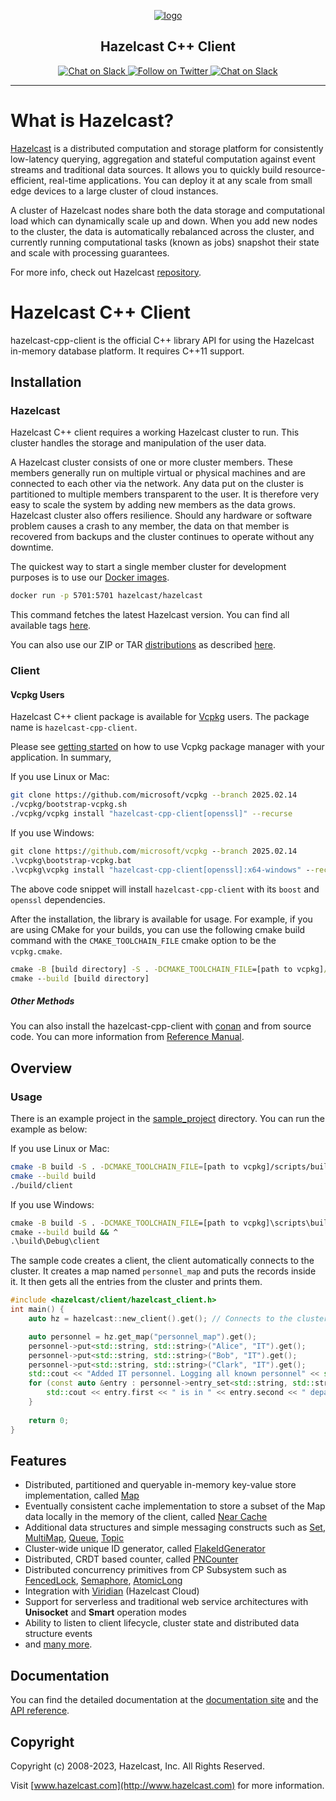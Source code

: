 <p align="center">
    <a href="https://hazelcast.com">
        <img class="center" src="https://docs.hazelcast.com/_/img/hazelcast-logo.svg" alt="logo">
    </a>
    <h2 align="center">Hazelcast C++ Client</h2>
</p>


<p align="center">
    <a href="https://hazelcastcommunity.slack.com/channels/cpp-client">
        <img src="https://img.shields.io/badge/slack-chat-green.svg" alt="Chat on Slack">
    </a>
    <a href="https://twitter.com/Hazelcast">
        <!-- markdownlint-disable-next-line MD013 -->
        <img src="https://img.shields.io/twitter/follow/Hazelcast.svg?style=flat-square&colorA=1da1f2&colorB=&label=Follow%20on%20Twitter" alt="Follow on Twitter">
    </a>
    <a href="LICENSE">
        <img src="https://img.shields.io/badge/License-Apache_2.0-blue.svg" alt="Chat on Slack">
    </a>    
</p>

---

# What is Hazelcast?

[Hazelcast](https://hazelcast.com/) is a distributed computation and storage platform for consistently low-latency querying,
aggregation and stateful computation against event streams and traditional data sources. It allows you to quickly build
resource-efficient, real-time applications. You can deploy it at any scale from small edge devices to a large cluster of
cloud instances.

A cluster of Hazelcast nodes share both the data storage and computational load which can dynamically scale up and down.
When you add new nodes to the cluster, the data is automatically rebalanced across the cluster, and currently running
computational tasks (known as jobs) snapshot their state and scale with processing guarantees.

For more info, check out Hazelcast [repository](https://github.com/hazelcast/hazelcast).


# Hazelcast C++ Client

hazelcast-cpp-client is the official C++ library API for using the Hazelcast in-memory database platform. It requires C++11 support.  


## Installation
### Hazelcast
Hazelcast C++ client requires a working Hazelcast cluster to run. This cluster handles the storage and
manipulation of the user data.

A Hazelcast cluster consists of one or more cluster members. These members generally run on multiple virtual or
physical machines and are connected to each other via the network. Any data put on the cluster is partitioned to
multiple members transparent to the user. It is therefore very easy to scale the system by adding new members as
the data grows. Hazelcast cluster also offers resilience. Should any hardware or software problem causes a crash
to any member, the data on that member is recovered from backups and the cluster continues to operate without any
downtime.

The quickest way to start a single member cluster for development purposes is to use our
[Docker images](https://hub.docker.com/r/hazelcast/hazelcast/).

```bash
docker run -p 5701:5701 hazelcast/hazelcast
```

This command fetches the latest Hazelcast version. You can find all available tags
[here](https://hub.docker.com/r/hazelcast/hazelcast/tags).

You can also use our ZIP or TAR [distributions](https://hazelcast.com/open-source-projects/downloads/)
as described [here](Reference_Manual.md#12-starting-a-hazelcast-cluster).

### Client

#### Vcpkg Users
Hazelcast C++ client package is available for [Vcpkg](https://github.com/microsoft/vcpkg) users. The package name is `hazelcast-cpp-client`.

Please see [getting started](https://github.com/microsoft/vcpkg#getting-started) on how to use Vcpkg package manager with your application. In summary,

If you use Linux or Mac:

```sh
git clone https://github.com/microsoft/vcpkg --branch 2025.02.14
./vcpkg/bootstrap-vcpkg.sh
./vcpkg/vcpkg install "hazelcast-cpp-client[openssl]" --recurse
``` 

If you use Windows:

```bat
git clone https://github.com/microsoft/vcpkg --branch 2025.02.14
.\vcpkg\bootstrap-vcpkg.bat
.\vcpkg\vcpkg install "hazelcast-cpp-client[openssl]:x64-windows" --recurse
``` 
The above code snippet will install `hazelcast-cpp-client` with its `boost` and `openssl` dependencies.

After the installation, the library is available for usage. For example, if you are using CMake for your builds, you can use the following cmake build command with the `CMAKE_TOOLCHAIN_FILE` cmake option to be the `vcpkg.cmake`.
```bat
cmake -B [build directory] -S . -DCMAKE_TOOLCHAIN_FILE=[path to vcpkg]/scripts/buildsystems/vcpkg.cmake
cmake --build [build directory]
```

##### Other Methods

You can also install the hazelcast-cpp-client with [conan](https://conan.io/) and from source code. You can more information from [Reference Manual](https://github.com/akeles85/hazelcast-cpp-client/blob/readme_update/Reference_Manual.md#11-installing).

## Overview

### Usage

There is an example project in the [sample_project](https://github.com/akeles85/hazelcast-cpp-client/tree/readme_update/sample_project) directory. You can run the example as below:

If you use Linux or Mac:

```sh
cmake -B build -S . -DCMAKE_TOOLCHAIN_FILE=[path to vcpkg]/scripts/buildsystems/vcpkg.cmake
cmake --build build
./build/client
```

If you use Windows:

```bat
cmake -B build -S . -DCMAKE_TOOLCHAIN_FILE=[path to vcpkg]\scripts\buildsystems\vcpkg.cmake && ^ 
cmake --build build && ^
.\build\Debug\client
```

The sample code creates a client, the client automatically connects to the cluster.
It creates a map named `personnel_map` and puts the records inside it.
It then gets all the entries from the cluster and prints them.
```c++
#include <hazelcast/client/hazelcast_client.h>
int main() {
    auto hz = hazelcast::new_client().get(); // Connects to the cluster

    auto personnel = hz.get_map("personnel_map").get();
    personnel->put<std::string, std::string>("Alice", "IT").get();
    personnel->put<std::string, std::string>("Bob", "IT").get();
    personnel->put<std::string, std::string>("Clark", "IT").get();
    std::cout << "Added IT personnel. Logging all known personnel" << std::endl;
    for (const auto &entry : personnel->entry_set<std::string, std::string>().get()) {
        std::cout << entry.first << " is in " << entry.second << " department." << std::endl;
    }
    
    return 0;
}
```

## Features

* Distributed, partitioned and queryable in-memory key-value store implementation, called [Map](examples/distributed-map/basic/FillMap.cpp)
* Eventually consistent cache implementation to store a subset of the Map data locally in the memory of the client, called [Near Cache](examples/distributed-map/near-cache)
* Additional data structures and simple messaging constructs such as [Set](examples/distributed-collections/set), [MultiMap](https://github.com/hazelcast/hazelcast-cpp-client/blob/master/examples/distributed-map/multimap/MultimapPut.cpp), [Queue](examples/distributed-collections/blockingqueue), [Topic](examples/distributed-topic)
* Cluster-wide unique ID generator, called [FlakeIdGenerator](https://github.com/hazelcast/hazelcast-cpp-client/tree/master/examples/learning-basics/unique-names)
* Distributed, CRDT based counter, called [PNCounter](examples/distributed-primitives/crdt-pncounter)
* Distributed concurrency primitives from CP Subsystem such as [FencedLock](examples/cp/fenced_lock.cpp), [Semaphore](examples/cp/counting_semphore.cpp), [AtomicLong](examples/cp/atomic_long.cpp)
* Integration with [Viridian](https://viridian.hazelcast.com/) (Hazelcast Cloud)
* Support for serverless and traditional web service architectures with **Unisocket** and **Smart** operation modes
* Ability to listen to client lifecycle, cluster state and distributed data structure events
* and [many more](https://hazelcast.com/clients/cplusplus/#client-features).

## Documentation

You can find the detailed documentation at the [documentation site](https://hazelcast.github.io/hazelcast-cpp-client/doc-index.html) and the [API reference](https://hazelcast.github.io/hazelcast-cpp-client/api-index.html).

## Copyright

Copyright (c) 2008-2023, Hazelcast, Inc. All Rights Reserved.

Visit [www.hazelcast.com](http://www.hazelcast.com) for more information.
